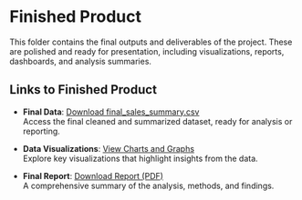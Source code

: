 # Finished Product

This folder contains the final outputs and deliverables of the project. These are polished and ready for presentation, including visualizations, reports, dashboards, and analysis summaries.

## Links to Finished Product

- **Final Data**: [Download final_sales_summary.csv](https://github.com/username/project-repo/blob/main/Final/final_sales_summary.csv)  
  Access the final cleaned and summarized dataset, ready for analysis or reporting.

- **Data Visualizations**: [View Charts and Graphs](https://github.com/username/project-repo/tree/main/Visualizations)  
  Explore key visualizations that highlight insights from the data.

- **Final Report**: [Download Report (PDF)](https://github.com/username/project-repo/blob/main/Reports/Final_Report.pdf)  
  A comprehensive summary of the analysis, methods, and findings.
